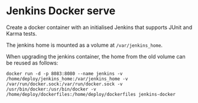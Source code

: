 Jenkins Docker serve
====================
Create a docker container with an initialised Jenkins that supports JUnit and Karma tests.

The jenkins home is mounted as a volume at `/var/jenkins_home`.

When upgrading the jenkins container, the home from the old volume can be reused as follows:

`docker run -d -p 8083:8080 --name jenkins -v /home/deploy/jenkins_home:/var/jenkins_home -v /var/run/docker.sock:/var/run/docker.sock -v /usr/bin/docker:/usr/bin/docker -v /home/deploy/dockerfiles:/home/deploy/dockerfiles jenkins-docker`

